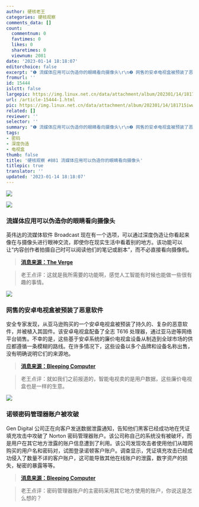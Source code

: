 ```yaml
---
author: 硬核老王
categories: 硬核观察
comments_data: []
count:
  commentnum: 0
  favtimes: 0
  likes: 0
  sharetimes: 0
  viewnum: 2081
date: '2023-01-14 18:18:07'
editorchoice: false
excerpt: "❶ 流媒体应用可以伪造你的眼睛看向摄像头\r\n❷ 网售的安卓电视盒被预装了恶意软件\r\n❸ 诺顿密码管理器账户被攻破"
fromurl: ''
id: 15444
islctt: false
largepic: https://img.linux.net.cn/data/attachment/album/202301/14/181715iww7clecngsnz7sf.jpg
url: /article-15444-1.html
pic: https://img.linux.net.cn/data/attachment/album/202301/14/181715iww7clecngsnz7sf.jpg.thumb.jpg
related: []
reviewer: ''
selector: ''
summary: "❶ 流媒体应用可以伪造你的眼睛看向摄像头\r\n❷ 网售的安卓电视盒被预装了恶意软件\r\n❸ 诺顿密码管理器账户被攻破"
tags:
- 密码
- 深度伪造
- 电视盒
thumb: false
title: '硬核观察 #881 流媒体应用可以伪造你的眼睛看向摄像头'
titlepic: true
translator: ''
updated: '2023-01-14 18:18:07'
---
```


![](https://img.linux.net.cn/data/attachment/album/202301/14/181715iww7clecngsnz7sf.jpg)


![](https://img.linux.net.cn/data/attachment/album/202301/14/181723nbbbd767le7f6cht.jpg)


### 流媒体应用可以伪造你的眼睛看向摄像头


英伟达的流媒体软件 Broadcast 现在有一个选项，可以通过深度伪造让你看起来像在与摄像头进行眼神交流，即使你在现实生活中看着别的地方。该功能可以让“内容创作者拍摄自己时可以阅读他们的笔记或剧本”，而不必直接看向摄像机。



> 
> **[消息来源：The Verge](https://www.theverge.com/2023/1/12/23552606/nvidia-broadcast-1-4-eye-contact-ai-generation-webcam)**
> 
> 
> 



> 
> 老王点评：这就是我所需要的功能啊，感觉人工智能有时候也能做一些很有趣的事情。
> 
> 
> 


![](https://img.linux.net.cn/data/attachment/album/202301/14/181741s11mcy8wbnyp1rcz.jpg)


### 网售的安卓电视盒被预装了恶意软件


安全专家发现，从亚马逊购买的一个安卓电视盒被预装了持久的、复杂的恶意软件，并被植入其固件。该安卓电视盒配备了全志 T616 处理器，通过亚马逊等网络平台销售。不幸的是，这些基于安卓系统的廉价电视盒设备从制造到全球市场的供应都遵循一条模糊的路线。在许多情况下，这些设备以多个品牌和设备名称出售，没有明确说明它们的来源地。



> 
> **[消息来源：Bleeping Computer](https://www.bleepingcomputer.com/news/security/android-tv-box-on-amazon-came-pre-installed-with-malware/)**
> 
> 
> 



> 
> 老王点评：就如我们之前报道的，智能电视卖的是用户数据，这些廉价电视盒也是一样的生意。
> 
> 
> 


![](https://img.linux.net.cn/data/attachment/album/202301/14/181748bkjjkfcdxccc800l.jpg)


### 诺顿密码管理器账户被攻破


Gen Digital 公司正在向客户发送数据泄露通知，告知他们黑客已经成功地在凭证填充攻击中攻破了 Norton 密码管理器账户。该公司称自己的系统没有被破坏，而是用户在其它地方泄露的账户信息遭到了利用。该公司发现攻击者使用他们从暗网购买的用户名和密码对，试图登录诺顿客户账户。调查显示，凭证填充攻击已经成功侵入了数量不详的客户账户，这可能导致其他在线账户的泄露，数字资产的损失，秘密的暴露等等。



> 
> **[消息来源：Bleeping Computer](https://www.bleepingcomputer.com/news/security/nortonlifelock-warns-that-hackers-breached-password-manager-accounts/)**
> 
> 
> 



> 
> 老王点评：密码管理器账户的主密码采用其它地方使用的账户，你说这是怎么想的？
> 
> 
>